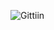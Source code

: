 ![Gittiin](https://user-images.githubusercontent.com/74732018/164179766-9f31a470-c1bf-4841-a58d-93fd06a52b9e.png)


<!---
WiljamiT/WiljamiT is a ✨ special ✨ repository because its `README.md` (this file) appears on your GitHub profile.
You can click the Preview link to take a look at your changes.
--->
